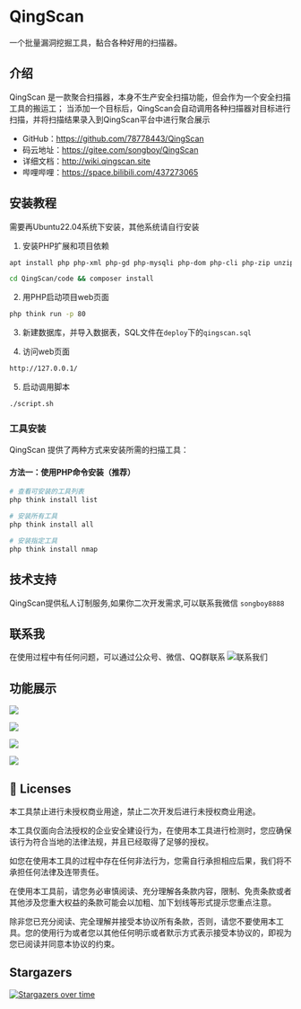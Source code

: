 # QingScan
一个批量漏洞挖掘工具，黏合各种好用的扫描器。

## 介绍

QingScan 是一款聚合扫描器，本身不生产安全扫描功能，但会作为一个安全扫描工具的搬运工； 当添加一个目标后，QingScan会自动调用各种扫描器对目标进行扫描，并将扫描结果录入到QingScan平台中进行聚合展示

- GitHub：https://github.com/78778443/QingScan
- 码云地址：https://gitee.com/songboy/QingScan
- 详细文档：http://wiki.qingscan.site
- 哔哩哔哩：https://space.bilibili.com/437273065 

 
## 安装教程

需要再Ubuntu22.04系统下安装，其他系统请自行安装

1. 安装PHP扩展和项目依赖

```bash
apt install php php-xml php-gd php-mysqli php-dom php-cli php-zip unzip php-curl composer

cd QingScan/code && composer install  
```

2. 用PHP启动项目web页面

```bash
php think run -p 80
```

3. 新建数据库，并导入数据表，SQL文件在`deploy`下的`qingscan.sql`

4. 访问web页面

```bash
http://127.0.0.1/
```
 
5. 启动调用脚本

```bash
./script.sh
```

### 工具安装

QingScan 提供了两种方式来安装所需的扫描工具：

#### 方法一：使用PHP命令安装（推荐）

```bash
# 查看可安装的工具列表
php think install list

# 安装所有工具
php think install all

# 安装指定工具
php think install nmap
```

## 技术支持

QingScan提供私人订制服务,如果你二次开发需求,可以联系我微信 `songboy8888`

## 联系我

在使用过程中有任何问题，可以通过公众号、微信、QQ群联系
![联系我们](https://user-images.githubusercontent.com/76991805/165303155-10c0a418-78a4-48c2-b5f1-428d8e6118b7.png)


## 功能展示
![](https://oss.songboy.site/blog/20240617224644.png)

![](https://oss.songboy.site/blog/20240617224721.png)

![](https://oss.songboy.site/blog/20240617224735.png)

![](https://oss.songboy.site/blog/20240617224838.png)
## 📑 Licenses
本工具禁止进行未授权商业用途，禁止二次开发后进行未授权商业用途。

本工具仅面向合法授权的企业安全建设行为，在使用本工具进行检测时，您应确保该行为符合当地的法律法规，并且已经取得了足够的授权。

如您在使用本工具的过程中存在任何非法行为，您需自行承担相应后果，我们将不承担任何法律及连带责任。

在使用本工具前，请您务必审慎阅读、充分理解各条款内容，限制、免责条款或者其他涉及您重大权益的条款可能会以加粗、加下划线等形式提示您重点注意。

除非您已充分阅读、完全理解并接受本协议所有条款，否则，请您不要使用本工具。您的使用行为或者您以其他任何明示或者默示方式表示接受本协议的，即视为您已阅读并同意本协议的约束。



## Stargazers
[![Stargazers over time](https://starchart.cc/78778443/QingScan.svg?v211231)](https://github.com/78778443/QingScan)